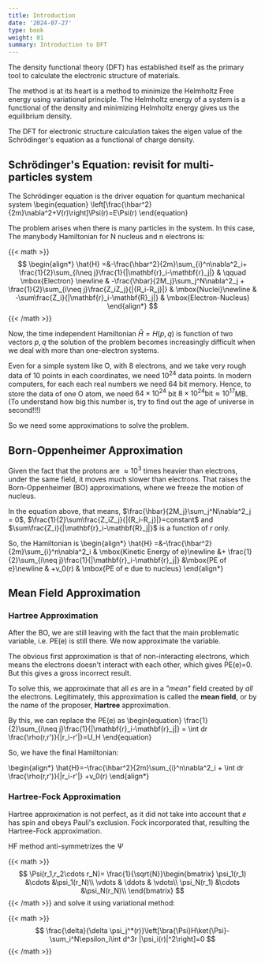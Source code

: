 ```yaml
---
title: Introduction
date: '2024-07-27'
type: book
weight: 01
summary: Introduction to DFT
---
```

<!--more-->

The density functional theory (DFT) has established itself as the primary tool to calculate the
electronic structure of materials.

The method is at its heart is a method to minimize the Helmholtz Free energy using variational
principle. The Helmholtz energy of a system is a functional of the density and minimizing Helmholtz
energy gives us the equilibrium density.

The DFT for electronic structure calculation takes the eigen value of the Schrödinger's equation as
a functional of charge density.

## Schrödinger's Equation: revisit for multi-particles system
The Schrödinger equation is the driver equation for quantum mechanical system
\begin{equation}
 \left[\frac{\hbar^2}{2m}\nabla^2+V(r)\right]\Psi(r)=E\Psi(r)
\end{equation}

The problem arises when there is many particles in the system. In this case, The manybody
Hamiltonian for N nucleus and n electrons is:

{{< math >}}
$$
\begin{align*}
	\hat{H} =&-\frac{\hbar^2}{2m}\sum_{i}^n\nabla^2_i+ \frac{1}{2}\sum_{i\neq j}\frac{1}{|\mathbf{r}_i-\mathbf{r}_j|}       &
	\qquad \mbox{Electron} \newline
   & -\frac{\hbar}{2M_j}\sum_j^N\nabla^2_j + \frac{1}{2}\sum_{i\neq j}\frac{Z_iZ_j}{|{R_i-R_j}|} & \mbox{Nuclei}\newline
   &  -\sum\frac{Z_i}{|\mathbf{r}_i-\mathbf{R}_j|} & \mbox{Electron-Nucleus}
\end{align*}
$$
{{< /math >}}

Now, the time independent Hamiltonian $\hat{H}=H(p,q)$ is function of two vectors $p,q$ the
solution of the problem becomes increasingly difficult when we deal with more than one-electron
systems.

Even for a simple system like  O, with 8 electrons, and we take very rough data of 10 points in
each coordinates, we need $10^{24}$ data points. In modern computers, for each each real numbers
we need 64 bit memory. Hence, to store the data of one O atom, we need $64\times 10^{24}$ bit
$8\times 10^{24} \mathsf{bit}\approx 10^{17}$MB. (To understand how big this number is, try to find
out the age of universe in second!!!)

So we need some approximations to solve the problem.
## Born-Oppenheimer Approximation

Given the fact that the protons are $\approx 10^3$ times heavier than electrons, under the same
field, it moves much slower than electrons. That raises the Born-Oppenheimer (BO) approximations,
where we freeze the motion of nucleus.

In the equation above, that means,
$\frac{\hbar}{2M_j}\sum_j^N\nabla^2_j = 0$, $\frac{1}{2}\sum\frac{Z_iZ_j}{|{R_i-R_j}|}=constant$
and $\sum\frac{Z_i}{|\mathbf{r}_i-\mathbf{R}_j|}$ is a function of $r$ only.

So, the Hamiltonian is
\begin{align*}
	\hat{H}  =&-\frac{\hbar^2}{2m}\sum_{i}^n\nabla^2_i & \mbox{Kinetic Energy of e}\newline
    &+ \frac{1}{2}\sum_{i\neq j}\frac{1}{|\mathbf{r}_i-\mathbf{r}_j|} &\mbox{PE of e}\newline
   & +v_0(r) & \mbox{PE of e due to nucleus}
\end{align*}

## Mean Field Approximation

### Hartree Approximation
After the BO, we are still leaving with the fact that the main problematic variable, i.e. PE(e) is
still there. We now approximate the variable.

The obvious first approximation is that of non-interacting electrons, which means the electrons
doesn't interact with each other, which gives PE(e)=0. But this gives a gross incorrect result.

To solve this, we approximate that all $e$s are in a _"mean"_ field created by _all_ the electrons.
Legitimately, this approximation is called  the **mean field**, or by the name of the proposer,
**Hartree** approximation.

By this, we can replace the PE(e) as
\begin{equation}
 \frac{1}{2}\sum_{i\neq j}\frac{1}{|\mathbf{r}_i-\mathbf{r}_j|} = \int dr
 \frac{\rho(r,r')}{|r_i-r'|}=U_H
\end{equation}

So, we have the final Hamiltonian:

\begin{align*}
\hat{H}=-\frac{\hbar^2}{2m}\sum_{i}^n\nabla^2_i + \int dr \frac{\rho(r,r')}{|r_i-r'|} +v_0(r)
\end{align*}

### Hartree-Fock Approximation
Hartree approximation is not perfect, as it did not take into account that $e$ has spin and obeys Pauli's
exclusion. Fock incorporated that, resulting the Hartree-Fock approximation.

HF method anti-symmetrizes the $\Psi$

{{< math >}}
$$
\Psi(r_1,r_2\cdots r_N)= \frac{1}{\sqrt{N}}\begin{bmatrix}
\psi_1(r_1) &\cdots &\psi_1(r_N)\\
\vdots & \ddots & \vdots\\
\psi_N(r_1) &\cdots &\psi_N(r_N)\\
\end{bmatrix}
$$
{{< /math >}}
and solve it using variational method:

{{< math >}}
$$
\frac{\delta}{\delta \psi_j^*(r)}\left[\bra{\Psi}H\ket{\Psi}-\sum_i^N\epsilon_i\int d^3r |\psi_i(r)|^2\right]=0
$$
{{< /math >}}
